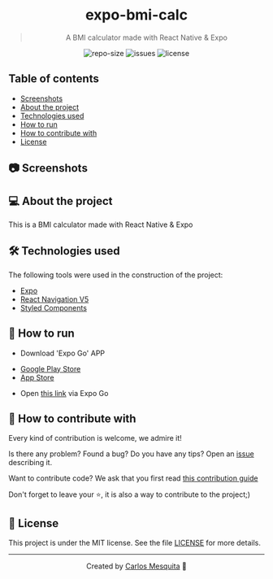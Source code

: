 <div align="center">
  <!-- <img src=".github/images/banner.png" alt="expo-bmi-calc" /> -->
  <h1>
    expo-bmi-calc
  </h1>
  <blockquote>
    A BMI calculator made with React Native & Expo
  </blockquote>
  <div id="badges">
    <img src="https://img.shields.io/github/repo-size/carlos3g/expo-bmi-calc?color=4000FF" alt="repo-size" />
    <img src="https://img.shields.io/github/issues-raw/carlos3g/expo-bmi-calc?color=4000FF" alt="issues" />
    <img src="https://img.shields.io/badge/license-MIT-4000FF" alt="license" />
  </div>
</div>
    
## Table of contents

- [Screenshots](#-screenshots)
- [About the project](#-about-the-projects)
- [Technologies used](#-technologies-used)
- [How to run](#-how-to-run)
- [How to contribute with](#-how-to-contribute-with)
- [License](#-license)

## 📷 Screenshots

<!--
<img src=".github/images/mockup.png" alt="Screenshot" width="700"/>
-->

## 💻 About the project

This is a BMI calculator made with React Native & Expo

## 🛠 Technologies used

The following tools were used in the construction of the project:

- [Expo](https://expo.io/)
- [React Navigation V5](https://reactnavigation.org/)
- [Styled Components](https://styled-components.com/)

## 📲 How to run

- Download 'Expo Go' APP

* [Google Play Store](https://play.google.com/store/apps/details?id=host.exp.exponent)
* [App Store](https://apps.apple.com/br/app/expo-client/id982107779)

- Open [this link](exp://exp.host/@carlos_piton/expo-bmi-calc) via Expo Go

## 🤝 How to contribute with

Every kind of contribution is welcome, we admire it!

Is there any problem? Found a bug? Do you have any tips? Open an [issue](https://github.com/carlos3g/expo-bmi-calc/issues) describing it.

Want to contribute code? We ask that you first read [this contribution guide](https://github.com/firstcontributions/first-contributions)

Don't forget to leave your ⭐, it is also a way to contribute to the project;)

## 📝 License

This project is under the MIT license. See the file [LICENSE](LICENSE) for more details.

---

<p align="center">
  Created by <a target="_blank" href="https://github.com/carlos3g">Carlos Mesquita</a> 💜
</p>
